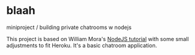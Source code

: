 blaah
=====

miniproject / building private chatrooms w nodejs

This project is based on William Mora's <a href="http://www.williammora.com/2013/03/nodejs-tutorial-building-chatroom-with.html">NodeJS tutorial</a> with some small adjustments to fit Heroku. It's a basic chatroom application.
